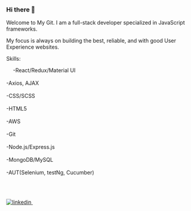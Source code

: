 ### Hi there 👋

Welcome to My Git.
I am a full-stack developer specialized in JavaScript frameworks. 

My focus is always on building the best, reliable, and with good User Experience websites.

Skills:<br />

  -React/Redux/Material UI<br /><br />
  -Axios, AJAX<br /><br />
  -CSS/SCSS<br /><br />
  -HTML5<br /><br />
  -AWS<br /><br />
  -Git<br /><br />
  -Node.js/Express.js<br /><br />
  -MongoDB/MySQL<br /><br />
  -AUT(Selenium, testNg, Cucumber)<br />
  
  <br />
  <br />
<p>
 <a href="https://www.linkedin.com/in/yhan1205/" target="_blank" rel="nofollow noreferrer">
    <img src="https://img.shields.io/badge/LinkedIn-0077B5?style=for-the-badge&logo=linkedin&logoColor=white" alt="linkedin">
  </a> &nbsp;
</p>


<!--
**yhan0704/yhan0704** is a ✨ _special_ ✨ repository because its `README.md` (this file) appears on your GitHub profile.

Here are some ideas to get you started:

- 🔭 I’m currently working on ...
- 🌱 I’m currently learning ...
- 👯 I’m looking to collaborate on ...
- 🤔 I’m looking for help with ...
- 💬 Ask me about ...
- 📫 How to reach me: ...
- 😄 Pronouns: ...
- ⚡ Fun fact: ...
-->
